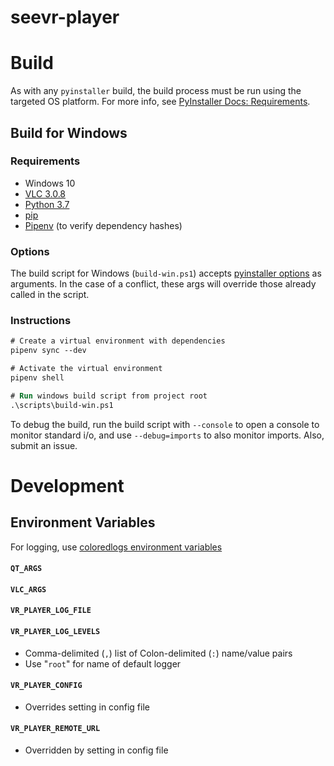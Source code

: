 # seevr-player

# Build

As with any `pyinstaller` build, the build process must be run using the targeted OS platform. For more info, see [PyInstaller Docs: Requirements](https://pyinstaller.readthedocs.io/en/stable/requirements.html?highlight=Windows%20XP#requirements).

## Build for Windows

### Requirements

- Windows 10
- [VLC 3.0.8](https://www.videolan.org/vlc/)
- [Python 3.7](https://www.python.org/downloads/)
- [pip](https://pip.readthedocs.io/en/stable/installing/)
- [Pipenv](https://pipenv.readthedocs.io/en/latest/install/#installing-pipenv) (to verify dependency hashes)

### Options

The build script for Windows (`build-win.ps1`) accepts [pyinstaller options](https://pyinstaller.readthedocs.io/en/stable/usage.html#options) as arguments. In the case of a conflict, these args will override those already called in the script.

### Instructions

```ps
# Create a virtual environment with dependencies
pipenv sync --dev

# Activate the virtual environment
pipenv shell

# Run windows build script from project root
.\scripts\build-win.ps1
```

To debug the build, run the build script with `--console` to open a console to monitor standard i/o, and use `--debug=imports` to also monitor imports. Also, submit an issue.

# Development

## Environment Variables

For logging, use [coloredlogs environment variables](https://coloredlogs.readthedocs.io/en/latest/api.html#environment-variables)

#### `QT_ARGS`

#### `VLC_ARGS`

#### `VR_PLAYER_LOG_FILE`

#### `VR_PLAYER_LOG_LEVELS`

- Comma-delimited (`,`) list of Colon-delimited (`:`) name/value pairs
- Use "`root`" for name of default logger

#### `VR_PLAYER_CONFIG`

- Overrides setting in config file

#### `VR_PLAYER_REMOTE_URL`

- Overridden by setting in config file
